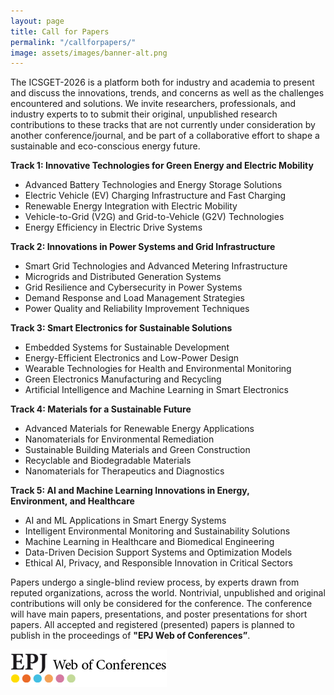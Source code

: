 ```yaml
---
layout: page
title: Call for Papers
permalink: "/callforpapers/"
image: assets/images/banner-alt.png
---
```


The ICSGET-2026 is a platform both for industry and academia to present and discuss the innovations, trends, and concerns as well as the challenges encountered and solutions. We invite researchers, professionals, and industry experts to to submit their original, unpublished research contributions to these tracks that are not currently under consideration by another conference/journal, and be part of a collaborative effort to shape a sustainable and eco-conscious energy future.

**Track 1: Innovative Technologies for Green Energy and Electric Mobility**
- Advanced Battery Technologies and Energy Storage Solutions
- Electric Vehicle (EV) Charging Infrastructure and Fast Charging
- Renewable Energy Integration with Electric Mobility
- Vehicle-to-Grid (V2G) and Grid-to-Vehicle (G2V) Technologies
- Energy Efficiency in Electric Drive Systems

**Track 2: Innovations in Power Systems and Grid Infrastructure**
- Smart Grid Technologies and Advanced Metering Infrastructure
- Microgrids and Distributed Generation Systems
- Grid Resilience and Cybersecurity in Power Systems
- Demand Response and Load Management Strategies
- Power Quality and Reliability Improvement Techniques

**Track 3: Smart Electronics for Sustainable Solutions**
- Embedded Systems for Sustainable Development
- Energy-Efficient Electronics and Low-Power Design
- Wearable Technologies for Health and Environmental Monitoring
- Green Electronics Manufacturing and Recycling
- Artificial Intelligence and Machine Learning in Smart Electronics

**Track 4: Materials for a Sustainable Future**
- Advanced Materials for Renewable Energy Applications
- Nanomaterials for Environmental Remediation
- Sustainable Building Materials and Green Construction
- Recyclable and Biodegradable Materials
- Nanomaterials for Therapeutics and Diagnostics

**Track 5: AI and Machine Learning Innovations in Energy, Environment, and Healthcare**
- AI and ML Applications in Smart Energy Systems
- Intelligent Environmental Monitoring and Sustainability Solutions
- Machine Learning in Healthcare and Biomedical Engineering
- Data-Driven Decision Support Systems and Optimization Models
- Ethical AI, Privacy, and Responsible Innovation in Critical Sectors

Papers undergo a single-blind review process, by experts drawn from reputed organizations, across the world. Nontrivial, unpublished and original contributions will only be considered for the conference. The conference will have main papers, presentations, and poster presentations for short papers. All accepted and registered (presented) papers is planned to publish in the proceedings of **"EPJ Web of Conferences”**.

![EPJ Web of Conferences](../assets/images/epj.png "EPJ Web of Conferences")
